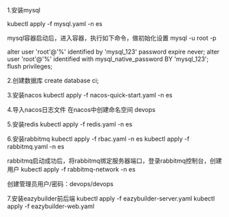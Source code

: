1.安装mysql

kubectl apply -f mysql.yaml -n es

 mysql容器启动后，进入容器，执行如下命令，做初始化设置
 mysql -u root -p
 
 alter user 'root'@'%' identified by 'mysql_123' password expire never;
 alter user 'root'@'%' identified with mysql_native_password BY 'mysql_123';
flush privileges;
 
2.创建数据库
create database ci;

3.安装nacos
kubectl apply -f nacos-quick-start.yaml -n es

4.导入nacos日志文件
在nacos中创建命名空间 devops

5.安装redis
kubectl apply -f redis.yaml -n es

6.安装rabbitmq
kubectl apply -f rbac.yaml -n es
kubectl apply -f rabbitmq.yaml -n es

rabbitmq启动成功后，将rabbitmq绑定服务器端口，登录rabbitmq控制台，创建用户
kubectl apply -f rabbitmq-network -n es


创建管理员用户/密码：devops/devops

7.安装eazybuilder前后端
kubectl apply -f eazybuilder-server.yaml
kubectl apply -f eazybuilder-web.yaml